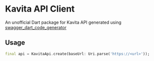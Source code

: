 <!-- 
This README describes the package. If you publish this package to pub.dev,
this README's contents appear on the landing page for your package.

For information about how to write a good package README, see the guide for
[writing package pages](https://dart.dev/guides/libraries/writing-package-pages). 

For general information about developing packages, see the Dart guide for
[creating packages](https://dart.dev/guides/libraries/create-library-packages)
and the Flutter guide for
[developing packages and plugins](https://flutter.dev/developing-packages). 
-->

# Kavita API Client

An unofficial Dart package for Kavita API generated using [swagger_dart_code_generator](https://pub.dev/packages/swagger_dart_code_generator)

## Usage

```dart
final api = KavitaApi.create(baseUrl: Uri.parse('https://<url>'));
```
